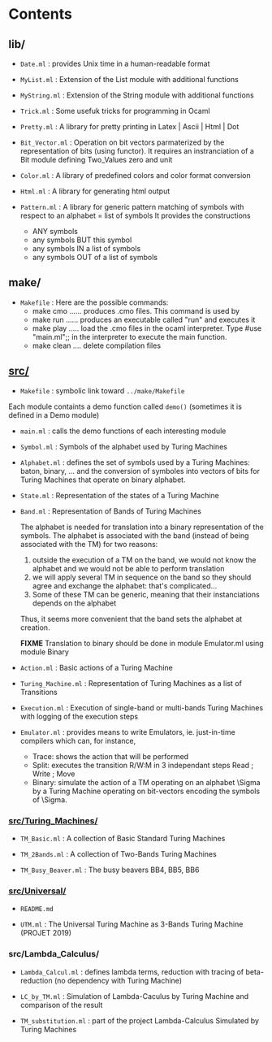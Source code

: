 Contents
========

## lib/

- `Date.ml` : provides Unix time in a human-readable format

- `MyList.ml` : Extension of the List module with additional functions

- `MyString.ml` : Extension of the String module with additional functions

- `Trick.ml` : Some usefuk tricks for programming in Ocaml

- `Pretty.ml` : A library for pretty printing in Latex | Ascii | Html | Dot

- `Bit_Vector.ml` :  Operation on bit vectors parmaterized by the representation of bits (using functor). It requires an instranciation of a Bit module defining Two_Values zero and unit

- `Color.ml` : A library of predefined colors and color format conversion

- `Html.ml` : A library for generating html output	 

- `Pattern.ml` :  A library for generic pattern matching of symbols with respect to an alphabet = list of symbols
    It provides the constructions
    - ANY symbols
    - any symbols BUT this symbol
    - any symbols IN  a list of symbols
    - any symbols OUT of a list of symbols

## make/

- `Makefile` : Here are the possible commands:
   - make cmo ...... produces .cmo files. This command is used by
   - make run ...... produces an executable called "run" and executes it
   - make play ..... load the .cmo files in the ocaml interpreter. Type #use "main.ml";;  in the interpreter to execute the main function.
   - make clean .... delete compilation files
 
## [src/](src/) 

- `Makefile` : symbolic link toward `../make/Makefile`    

Each module containts a demo function called `demo()` (sometimes it is defined in a Demo module)

- `main.ml` : calls the demo functions of each interesting module

- `Symbol.ml` : Symbols of the alphabet used by Turing Machines

- `Alphabet.ml` : defines the set of symbols used by a Turing Machines:  baton, binary, ...
     and the conversion of symboles into vectors of bits for Turing Machines that operate on binary alphabet.

- `State.ml` : Representation of the states of a Turing Machine

- `Band.ml` : Representation of Bands of Turing Machines

     The alphabet is needed for translation into a binary representation of the symbols.
     The alphabet is associated with the band (instead of being associated with the TM) for two reasons:
     
     1. outside the execution of a TM on the band, we would not know the alphabet and we would not be able to perform translation
     2. we will apply several TM in sequence on the band so they should agree and exchange the alphabet: that's complicated...
     3. Some of these TM can be generic, meaning that their instanciations depends on the alphabet
     
     Thus, it seems more convenient that the band sets the alphabet at creation.

     **FIXME** Translation to binary should be done in module Emulator.ml using module Binary

- `Action.ml` : Basic actions of a Turing Machine

- `Turing_Machine.ml` : Representation of Turing Machines as a list of Transitions

- `Execution.ml` : Execution of single-band or multi-bands Turing Machines with logging of the execution steps

- `Emulator.ml` : provides means to write Emulators, ie. just-in-time compilers which can, for instance,
    - Trace: shows the action that will be performed
    - Split: executes the transition R/W:M in 3 independant steps Read ; Write ; Move
    - Binary: simulate the action of a TM operating on an alphabet \Sigma by a Turing Machine operating on bit-vectors encoding the symbols of \Sigma.


### [src/Turing_Machines/](src/Turing_Machines/)

 - `TM_Basic.ml` : A collection of Basic Standard Turing Machines

 - `TM_2Bands.ml` : A collection of Two-Bands Turing Machines

 - `TM_Busy_Beaver.ml` : The busy beavers BB4, BB5, BB6


### [src/Universal/](src/Universal/)

  - `README.md` 
  
  - `UTM.ml` : The Universal Turing Machine as 3-Bands Turing Machine (PROJET 2019)


### src/Lambda_Calculus/

  - `Lambda_Calcul.ml` : defines lambda terms, reduction with tracing of beta-reduction (no dependency with Turing Machine)
  
  - `LC_by_TM.ml` : Simulation of Lambda-Caculus by Turing Machine and comparison of the result

  - `TM_substitution.ml` : part of the project Lambda-Calculus Simulated by Turing Machines


